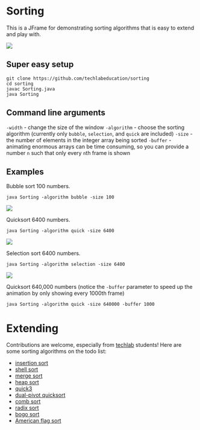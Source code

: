 # Sorting

This is a JFrame for demonstrating sorting algorithms that is easy to extend and play with.

![](http://apcs.io/img/lab/sorting/quicksort.gif)

## Super easy setup

```
git clone https://github.com/techlabeducation/sorting
cd sorting
javac Sorting.java
java Sorting
```

## Command line arguments

`-width` - change the size of the window
`-algorithm` - choose the sorting algorithm (currently only `bubble`, `selection`, and `quick` are included)
`-size` - the number of elements in the integer array being sorted
`-buffer` - animating enormous arrays can be time consuming, so you can provide a number `n` such that only every `n`th frame is shown

## Examples

Bubble sort 100 numbers.
```
java Sorting -algorithm bubble -size 100
```

![](http://apcs.io/img/lab/sorting/bubblesort.gif)

Quicksort 6400 numbers.
```
java Sorting -algorithm quick -size 6400
```

![](http://apcs.io/img/lab/sorting/quicksort2.gif)

Selection sort 6400 numbers.
```
java Sorting -algorithm selection -size 6400
```

![](http://apcs.io/img/lab/sorting/selection.gif)

Quicksort 640,000 numbers (notice the `-buffer` parameter to speed up the animation by only showing every 1000th frame)
```
java Sorting -algorithm quick -size 640000 -buffer 1000
```

# Extending

Contributions are welcome, especially from [techlab](https://techlab.education) students! Here are some sorting algorithms on the todo list:

- [insertion sort](http://sorting-algorithms.com/insertion-sort)
- [shell sort](http://sorting-algorithms.com/shell-sort)
- [merge sort](http://sorting-algorithms.com/merge-sort)
- [heap sort](http://sorting-algorithms.com/heap-sort)
- [quick3](http://sorting-algorithms.com/quick-sort-3-way)
- [dual-pivot quicksort](http://permalink.gmane.org/gmane.comp.java.openjdk.core-libs.devel/2628)
- [comb sort](https://en.wikipedia.org/wiki/Comb_sort)
- [radix sort](https://en.wikipedia.org/wiki/Radix_sort)
- [bogo sort](https://en.wikipedia.org/wiki/Bogosort)
- [American flag sort](https://en.wikipedia.org/wiki/American_flag_sort)

